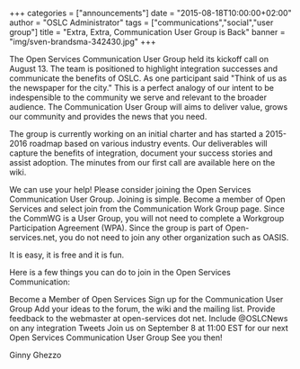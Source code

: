 +++
categories = ["announcements"]
date = "2015-08-18T10:00:00+02:00"
author = "OSLC Administrator"
tags = ["communications","social","user group"]
title = "Extra, Extra, Communication User Group is Back"
banner = "img/sven-brandsma-342430.jpg"
+++

The Open Services Communication User Group held its kickoff call on August 13. The team is positioned to highlight integration successes and communicate the benefits of OSLC. As one participant said "Think of us as the newspaper for the city." This is a perfect analogy of our intent to be indespensible to the community we serve and relevant to the broader audience. The Communication User Group will aims to deliver value, grows our community and provides the news that you need. 

The group is currently working on an initial charter and has started a 2015-2016 roadmap based on various industry events. Our deliverables will capture the benefits of integration, document your success stories and assist adoption. The minutes from our first call are available here on the wiki. 

We can use your help! Please consider joining the Open Services Communication User Group. Joining is simple. Become a member of Open Services and select join from the Communication Work Group page. Since the CommWG is a User Group, you will not need to complete a Workgroup Participation Agreement (WPA). Since the group is part of Open-services.net, you do not need to join any other organization such as OASIS.

It is easy, it is free and it is fun. 

Here is a few things you can do to join in the Open Services Communication: 

Become a Member of Open Services 
Sign up for the Communication User Group 
Add your ideas to the forum, the wiki and the mailing list.  Provide feedback to the webmaster at open-services dot net. 
Include @OSLCNews on any integration Tweets 
Join us on September 8 at 11:00 EST for our next Open Services Communication User Group 
See you then! 

Ginny Ghezzo 
